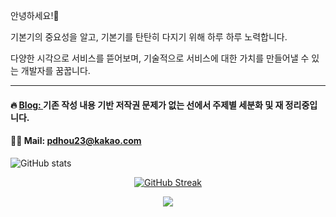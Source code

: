 안녕하세요!🙂

기본기의 중요성을 알고, 기본기를 탄탄히 다지기 위해 하루 하루 노력합니다.

다양한 시각으로 서비스를 뜯어보며, 기술적으로 서비스에 대한 가치를 만들어낼 수 있는 개발자를 꿈꿉니다.

---

#### 🔥 [Blog: ](https://devtheo.tistory.com/)기존 작성 내용 기반 저작권 문제가 없는 선에서 주제별 세분화 및 재 정리중입니다.
#### 🙏🏻 Mail: pdhou23@kakao.com


![GitHub stats](https://github-readme-stats.vercel.app/api?username=Hosinging&show_icons=true&theme=yeblu&count_private=true&include_all_commits=true&nocache=1)
<!---
Hosinging/Hosinging is a ✨ special ✨ repository because its `README.md` (this file) appears on your GitHub profile.
You can click the Preview link to take a look at your changes.
--->

<div align="center">
  
  <!-- 연속 기여 일수 -->
  [![GitHub Streak](https://github-readme-streak-stats.herokuapp.com/?user=Hosinging&theme=dark)](https://git.io/streak-stats)
  
  <!-- 기여도 캘린더 -->
  ![](https://ghchart.rshah.org/409ba5/Hosinging)
</div>
